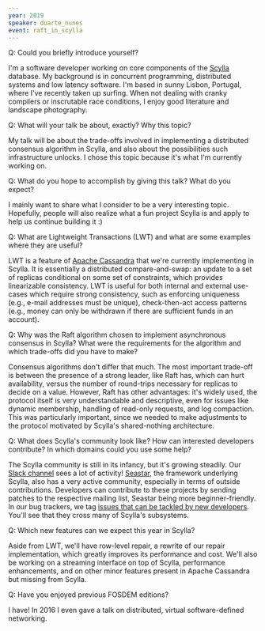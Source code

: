 ```yaml
---
year: 2019
speaker: duarte_nunes 
event: raft_in_scylla
---
```


Q: Could you briefly introduce yourself?

I'm a software developer working on core components of the [Scylla](https://www.scylladb.com/) database. My background is in concurrent programming, distributed systems and low latency software. I'm based in sunny Lisbon, Portugal, where I've recently taken up surfing. When not dealing with cranky compilers or inscrutable race conditions, I enjoy good literature and landscape photography.
 
Q: What will your talk be about, exactly? Why this topic?

My talk will be about the trade-offs involved in implementing a distributed consensus algorithm in Scylla, and also about the possibilities such infrastructure unlocks. I chose this topic because it's what I'm currently working on.

Q: What do you hope to accomplish by giving this talk? What do you expect?

I mainly want to share what I consider to be a very interesting topic. Hopefully, people will also realize what a fun project Scylla is and apply to help us continue building it :)
 
Q: What are Lightweight Transactions (LWT) and what are some examples where they are useful?

LWT is a feature of [Apache Cassandra](https://cassandra.apache.org/) that we're currently implementing in Scylla. It is essentially a distributed compare-and-swap: an update to a set of replicas conditional on some set of constraints, which provides linearizable consistency. LWT is useful for both internal and external use-cases which require strong consistency, such as enforcing uniqueness (e.g., e-mail addresses must be unique), check-then-act access patterns (e.g., money can only be withdrawn if there are sufficient funds in an account).

Q: Why was the Raft algorithm chosen to implement asynchronous consensus in Scylla? What were the requirements for the algorithm and which trade-offs did you have to make?

Consensus algorithms don't differ that much. The most important trade-off is between the presence of a strong leader, like Raft has, which can hurt availability, versus the number of round-trips necessary for replicas to decide on a value. However, Raft has other advantages: it's widely used, the protocol itself is very understandable and descriptive, even for issues like dynamic membership, handling of read-only requests, and log compaction. This was particularly important, since we needed to make adjustments to the protocol motivated by Scylla's shared-nothing architecture.

Q: What does Scylla's community look like? How can interested developers contribute? In which domains could you use some help?

The Scylla community is still in its infancy, but it's growing steadily. Our [Slack channel](http://slack.scylladb.com/) sees a lot of activity! [Seastar](http://seastar.io/), the framework underlying Scylla, also has a very active community, especially in terms of outside contributions. Developers can contribute to these projects by sending patches to the respective mailing list, Seastar being more beginner-friendly. In our bug trackers, we tag [issues that can be tackled by new developers](https://github.com/scylladb/scylla/issues?q=is%3Aopen+is%3Aissue+label%3An00b). You'll see that they cross many of Scylla's subsystems. 

Q: Which new features can we expect this year in Scylla?

Aside from LWT, we'll have row-level repair, a rewrite of our repair implementation, which greatly improves its performance and cost. We'll also be working on a streaming interface on top of Scylla, performance enhancements, and on other minor features present in Apache Cassandra but missing from Scylla.
 
Q: Have you enjoyed previous FOSDEM editions? 

I have! In 2016 I even gave a talk on distributed, virtual software-defined networking. 
